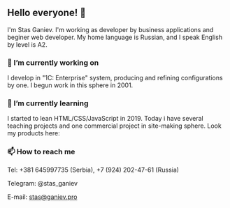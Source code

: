 ## Hello everyone! 👋

I'm Stas Ganiev. I'm working as developer by business applications and beginer web developer.
My home language is Russian, and I speak English by level is A2.

### 🔭 I’m currently working on

I develop in "1C: Enterprise" system, producing and refining configurations by one. I begun work in this sphere in 2001.

### 🌱 I’m currently learning

I started to lean HTML/CSS/JavaScript in 2019. Today i have several teaching projects and one commercial project in site-making sphere.
Look my products here:

### 📫 How to reach me

Tel: +381 645997735 (Serbia), +7 (924) 202-47-61 (Russia)

Telegram: @stas_ganiev

E-mail: stas@ganiev.pro

